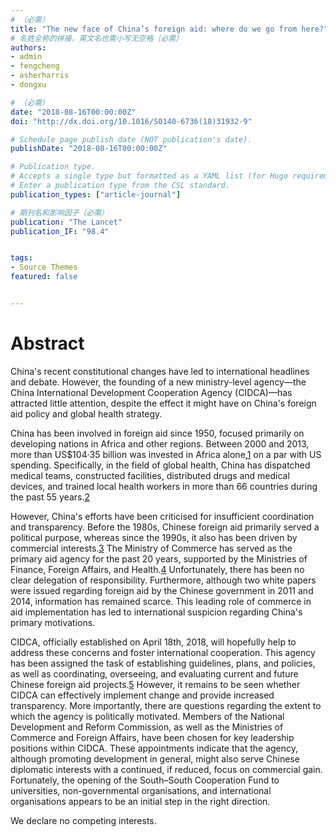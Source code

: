 ```yaml
---
# （必需）
title: "The new face of China’s foreign aid: where do we go from here?"
# 名姓全称的拼接，英文名也需小写无空格（必需）
authors:
- admin
- fengcheng
- asherharris
- dongxu

# （必需）
date: "2018-08-16T00:00:00Z"
doi: "http://dx.doi.org/10.1016/S0140-6736(18)31932-9"

# Schedule page publish date (NOT publication's date).
publishDate: "2018-08-16T00:00:00Z"

# Publication type.
# Accepts a single type but formatted as a YAML list (for Hugo requirements).
# Enter a publication type from the CSL standard.
publication_types: ["article-journal"]

# 期刊名和影响因子（必需）
publication: "The Lancet"
publication_IF: "98.4"


tags:
- Source Themes
featured: false


---
```


# **Abstract**
China's recent constitutional changes have led to international headlines and debate. However, the founding of a new ministry-level agency—the China International Development Cooperation Agency (CIDCA)—has attracted little attention, despite the effect it might have on China's foreign aid policy and global health strategy.

China has been involved in foreign aid since 1950, focused primarily on developing nations in Africa and other regions. Between 2000 and 2013, more than US$104·35 billion was invested in Africa alone,[1](https://www.thelancet.com/journals/lancet/article/PIIS0140-6736(18)31496-X/fulltext#) on a par with US spending. Specifically, in the field of global health, China has dispatched medical teams, constructed facilities, distributed drugs and medical devices, and trained local health workers in more than 66 countries during the past 55 years.[2](https://www.thelancet.com/journals/lancet/article/PIIS0140-6736(18)31496-X/fulltext#)

However, China's efforts have been criticised for insufficient coordination and transparency. Before the 1980s, Chinese foreign aid primarily served a political purpose, whereas since the 1990s, it also has been driven by commercial interests.[3](https://www.thelancet.com/journals/lancet/article/PIIS0140-6736(18)31496-X/fulltext#) The Ministry of Commerce has served as the primary aid agency for the past 20 years, supported by the Ministries of Finance, Foreign Affairs, and Health.[4](https://www.thelancet.com/journals/lancet/article/PIIS0140-6736(18)31496-X/fulltext#) Unfortunately, there has been no clear delegation of responsibility. Furthermore, although two white papers were issued regarding foreign aid by the Chinese government in 2011 and 2014, information has remained scarce. This leading role of commerce in aid implementation has led to international suspicion regarding China's primary motivations.

CIDCA, officially established on April 18th, 2018, will hopefully help to address these concerns and foster international cooperation. This agency has been assigned the task of establishing guidelines, plans, and policies, as well as coordinating, overseeing, and evaluating current and future Chinese foreign aid projects.[5](https://www.thelancet.com/journals/lancet/article/PIIS0140-6736(18)31496-X/fulltext#) However, it remains to be seen whether CIDCA can effectively implement change and provide increased transparency. More importantly, there are questions regarding the extent to which the agency is politically motivated. Members of the National Development and Reform Commission, as well as the Ministries of Commerce and Foreign Affairs, have been chosen for key leadership positions within CIDCA. These appointments indicate that the agency, although promoting development in general, might also serve Chinese diplomatic interests with a continued, if reduced, focus on commercial gain. Fortunately, the opening of the South–South Cooperation Fund to universities, non-governmental organisations, and international organisations appears to be an initial step in the right direction.

We declare no competing interests.